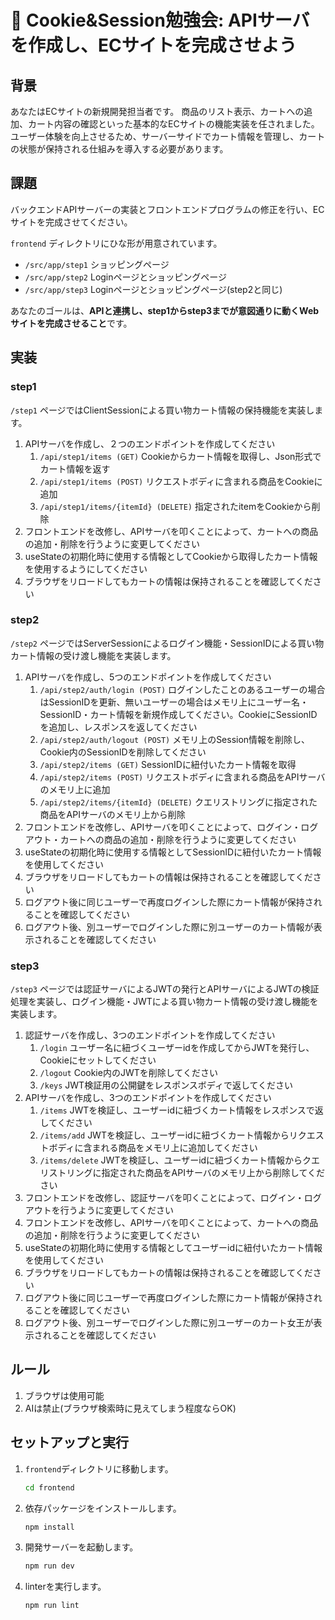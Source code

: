 # 🍪 Cookie&Session勉強会: APIサーバを作成し、ECサイトを完成させよう

## 背景

あなたはECサイトの新規開発担当者です。
商品のリスト表示、カートへの追加、カート内容の確認といった基本的なECサイトの機能実装を任されました。
ユーザー体験を向上させるため、サーバーサイドでカート情報を管理し、カートの状態が保持される仕組みを導入する必要があります。

## 課題

バックエンドAPIサーバーの実装とフロントエンドプログラムの修正を行い、ECサイトを完成させてください。

`frontend` ディレクトリにひな形が用意されています。
- `/src/app/step1` ショッピングページ
- `/src/app/step2` Loginページとショッピングページ
- `/src/app/step3` Loginページとショッピングページ(step2と同じ)

あなたのゴールは、**APIと連携し、step1からstep3までが意図通りに動くWebサイトを完成させること**です。

## 実装

### step1

`/step1` ページではClientSessionによる買い物カート情報の保持機能を実装します。

1. APIサーバを作成し、２つのエンドポイントを作成してください
    1. `/api/step1/items (GET)` Cookieからカート情報を取得し、Json形式でカート情報を返す
    1. `/api/step1/items (POST)` リクエストボディに含まれる商品をCookieに追加
    2. `/api/step1/items/{itemId} (DELETE)` 指定されたitemをCookieから削除
2. フロントエンドを改修し、APIサーバを叩くことによって、カートへの商品の追加・削除を行うように変更してください
3. useStateの初期化時に使用する情報としてCookieから取得したカート情報を使用するようにしてください
4. ブラウザをリロードしてもカートの情報は保持されることを確認してください

### step2

`/step2` ページではServerSessionによるログイン機能・SessionIDによる買い物カート情報の受け渡し機能を実装します。

1. APIサーバを作成し、5つのエンドポイントを作成してください
    1. `/api/step2/auth/login (POST)` ログインしたことのあるユーザーの場合はSessionIDを更新、無いユーザーの場合はメモリ上にユーザー名・SessionID・カート情報を新規作成してください。CookieにSessionIDを追加し、レスポンスを返してください
    2. `/api/step2/auth/logout (POST)` メモリ上のSession情報を削除し、Cookie内のSessionIDを削除してください
    3. `/api/step2/items (GET)` SessionIDに紐付いたカート情報を取得
    4. `/api/step2/items (POST)` リクエストボディに含まれる商品をAPIサーバのメモリ上に追加
    5. `/api/step2/items/{itemId} (DELETE)` クエリストリングに指定された商品をAPIサーバのメモリ上から削除
2. フロントエンドを改修し、APIサーバを叩くことによって、ログイン・ログアウト・カートへの商品の追加・削除を行うように変更してください
3. useStateの初期化時に使用する情報としてSessionIDに紐付いたカート情報を使用してください
4. ブラウザをリロードしてもカートの情報は保持されることを確認してください
5. ログアウト後に同じユーザーで再度ログインした際にカート情報が保持されることを確認してください
6. ログアウト後、別ユーザーでログインした際に別ユーザーのカート情報が表示されることを確認してください

### step3

`/step3` ページでは認証サーバによるJWTの発行とAPIサーバによるJWTの検証処理を実装し、ログイン機能・JWTによる買い物カート情報の受け渡し機能を実装します。

1. 認証サーバを作成し、3つのエンドポイントを作成してください
    1. `/login` ユーザー名に紐づくユーザーidを作成してからJWTを発行し、Cookieにセットしてください
    2. `/logout` Cookie内のJWTを削除してください
    3. `/keys` JWT検証用の公開鍵をレスポンスボディで返してください
2. APIサーバを作成し、3つのエンドポイントを作成してください
    1. `/items` JWTを検証し、ユーザーidに紐づくカート情報をレスポンスで返してください
    2. `/items/add` JWTを検証し、ユーザーidに紐づくカート情報からリクエストボディに含まれる商品をメモリ上に追加してください
    3. `/items/delete` JWTを検証し、ユーザーidに紐づくカート情報からクエリストリングに指定された商品をAPIサーバのメモリ上から削除してください
3. フロントエンドを改修し、認証サーバを叩くことによって、ログイン・ログアウトを行うように変更してください
4. フロントエンドを改修し、APIサーバを叩くことによって、カートへの商品の追加・削除を行うように変更してください
5. useStateの初期化時に使用する情報としてユーザーidに紐付いたカート情報を使用してください
6. ブラウザをリロードしてもカートの情報は保持されることを確認してください
7. ログアウト後に同じユーザーで再度ログインした際にカート情報が保持されることを確認してください
8. ログアウト後、別ユーザーでログインした際に別ユーザーのカート女王が表示されることを確認してください

## ルール
1.  ブラウザは使用可能
2.  AIは禁止(ブラウザ検索時に見えてしまう程度ならOK)

## セットアップと実行

1.  `frontend`ディレクトリに移動します。
    ```bash
    cd frontend
    ```

2.  依存パッケージをインストールします。
    ```bash
    npm install
    ```

3.  開発サーバーを起動します。
    ```bash
    npm run dev
    ```

4.  linterを実行します。
    ```bash
    npm run lint
    ```
